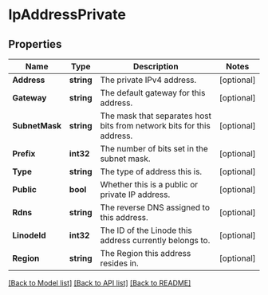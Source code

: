 # IpAddressPrivate

## Properties
Name | Type | Description | Notes
------------ | ------------- | ------------- | -------------
**Address** | **string** | The private IPv4 address.  | [optional] 
**Gateway** | **string** | The default gateway for this address.  | [optional] 
**SubnetMask** | **string** | The mask that separates host bits from network bits for this address.  | [optional] 
**Prefix** | **int32** | The number of bits set in the subnet mask.  | [optional] 
**Type** | **string** | The type of address this is.  | [optional] 
**Public** | **bool** | Whether this is a public or private IP address.  | [optional] 
**Rdns** | **string** | The reverse DNS assigned to this address.  | [optional] 
**LinodeId** | **int32** | The ID of the Linode this address currently belongs to.  | [optional] 
**Region** | **string** | The Region this address resides in.  | [optional] 

[[Back to Model list]](../README.md#documentation-for-models) [[Back to API list]](../README.md#documentation-for-api-endpoints) [[Back to README]](../README.md)


